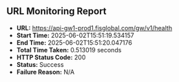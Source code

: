 ## URL Monitoring Report

- **URL:** https://api-gw1-prod1.fisglobal.com/gw/v1/health
- **Start Time:** 2025-06-02T15:51:19.534157
- **End Time:** 2025-06-02T15:51:20.047176
- **Total Time Taken:** 0.513019 seconds
- **HTTP Status Code:** 200
- **Status:** Success
- **Failure Reason:** N/A
